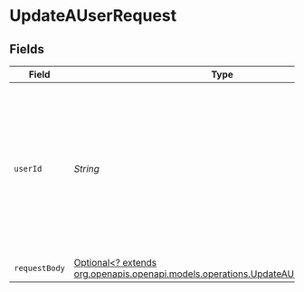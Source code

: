 # UpdateAUserRequest


## Fields

| Field                                                                                                                                               | Type                                                                                                                                                | Required                                                                                                                                            | Description                                                                                                                                         |
| --------------------------------------------------------------------------------------------------------------------------------------------------- | --------------------------------------------------------------------------------------------------------------------------------------------------- | --------------------------------------------------------------------------------------------------------------------------------------------------- | --------------------------------------------------------------------------------------------------------------------------------------------------- |
| `userId`                                                                                                                                            | *String*                                                                                                                                            | :heavy_check_mark:                                                                                                                                  | The Id of the user you want to lookup. Returned from the Create User endpoint. Note: you can also use the Embedded user's `username` in this field. |
| `requestBody`                                                                                                                                       | [Optional<? extends org.openapis.openapi.models.operations.UpdateAUserRequestBody>](../../models/operations/UpdateAUserRequestBody.md)              | :heavy_minus_sign:                                                                                                                                  | N/A                                                                                                                                                 |